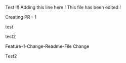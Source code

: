 Test !!!
Adding this line here !
This file has been edited !

Creating PR - 1

test

test2


Feature-1-Change-Readme-File Change

Test2

